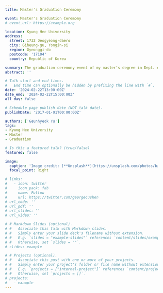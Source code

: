 ```yaml
---
title: Master's Graduation Ceremony

event: Master's Graduation Ceremony
# event_url: https://example.org

location: Kyung Hee University
address:
  street: 1732 Deogyeong-daero
  city: Giheung-gu, Yongin-si
  region: Gyeonggi-do
  postcode: '17104'
  country: Republic of Korea

summary: The graduation ceremony event of my master's degree in Dept. of Software Convergence, Kyung Hee University.
abstract: ''

# Talk start and end times.
#   End time can optionally be hidden by prefixing the line with `#`.
date: '2024-02-22T13:00:00Z'
date_end: '2024-02-22T15:00:00Z'
all_day: false

# Schedule page publish date (NOT talk date).
publishDate: '2017-01-01T00:00:00Z'

authors: ['Geunhyeok Yu']
tags: 
- Kyung Hee University
- Master
- Graduation

# Is this a featured talk? (true/false)
featured: false

image:
  caption: 'Image credit: [**Unsplash**](https://unsplash.com/photos/bzdhc5b3Bxs)'
  focal_point: Right

# links:
#   - icon: twitter
#     icon_pack: fab
#     name: Follow
#     url: https://twitter.com/georgecushen
# url_code: ''
# url_pdf: ''
# url_slides: ''
# url_video: ''

# # Markdown Slides (optional).
# #   Associate this talk with Markdown slides.
# #   Simply enter your slide deck's filename without extension.
# #   E.g. `slides = "example-slides"` references `content/slides/example-slides.md`.
# #   Otherwise, set `slides = ""`.
# slides: example

# # Projects (optional).
# #   Associate this post with one or more of your projects.
# #   Simply enter your project's folder or file name without extension.
# #   E.g. `projects = ["internal-project"]` references `content/project/deep-learning/index.md`.
# #   Otherwise, set `projects = []`.
# projects:
#   - example
---
```


<!-- {{% callout note %}}
Click on the **Slides** button above to view the built-in slides feature.
{{% /callout %}} -->

<!-- Slides can be added in a few ways:

- **Create** slides using Hugo Blox Builder's [_Slides_](https://docs.hugoblox.com/reference/content-types/) feature and link using `slides` parameter in the front matter of the talk file
- **Upload** an existing slide deck to `static/` and link using `url_slides` parameter in the front matter of the talk file
- **Embed** your slides (e.g. Google Slides) or presentation video on this page using [shortcodes](https://docs.hugoblox.com/reference/markdown/).

Further event details, including [page elements](https://docs.hugoblox.com/reference/markdown/) such as image galleries, can be added to the body of this page. -->
